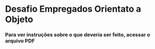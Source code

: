 # Desafio Empregados Orientato a Objeto
<h3>Para ver instruções sobre o que deveria ser feito, acessar o arquivo PDF</h3>
